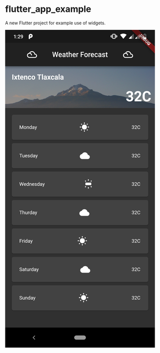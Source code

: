 # flutter_app_example

A new Flutter project for example use of widgets.



![Scheme](Screenshot/Screenshot.png)
